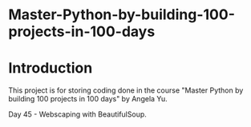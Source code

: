 # Master-Python-by-building-100-projects-in-100-days
# Introduction
This project is for storing coding done in the course "Master Python by building 100 projects in 100 days" by Angela Yu.

Day 45 - Webscaping with BeautifulSoup.

